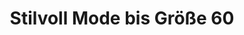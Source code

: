 ---
title: "Stilvoll Mode bis Größe 60"
url: /halle-saale/stilvoll-mode-bis-groesse-60/
shop: Kleidung
---